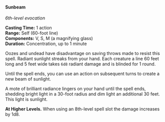 #### Sunbeam
<!-- TODO Check and tag this spell-->
<!-- markdownlint-disable-next-line no-emphasis-as-heading -->
_6th-level evocation_

**Casting Time:** 1 action \
**Range:** Self (60-foot line) \
**Components:** V, S, M (a magnifying glass) \
**Duration:** Concentration, up to 1 minute

Oozes and undead have disadvantage on saving throws made to resist this spell.
Radiant sunlight streaks from your hand.
Each creature a line 60 feet long and 5 feet wide takes `6d8` radiant damage and is blinded for 1 round.

Until the spell ends, you can use an action on subsequent turns to create a new beam of sunlight.

A mote of brilliant radiance lingers on your hand until the spell ends, shedding bright light in a 30-foot radius and dim light an additional 30 feet.
This light is sunlight.

**At Higher Levels.**
When using an 8th-level spell slot the damage increases by 1d8.
